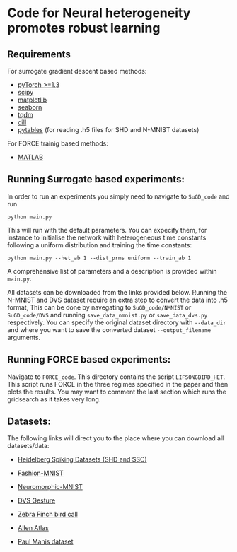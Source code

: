 # Code for  Neural heterogeneity promotes robust learning

## Requirements

For surrogate gradient descent based methods:
* [pyTorch >=1.3](https://pytorch.org/)
* [scipy](https://www.scipy.org/) 
* [matplotlib](https://matplotlib.org/stable/users/installing.html) 
* [seaborn](https://seaborn.pydata.org/) 
* [tqdm](https://tqdm.github.io/) 
* [dill](https://dill.readthedocs.io/en/latest/dill.html) 
* [pytables](https://www.pytables.org/usersguide/installation.html) (for reading .h5 files for SHD and N-MNIST datasets)

For FORCE trainig based methods:
* [MATLAB](https://www.mathworks.com/products/matlab.html)


## Running Surrogate based experiments:

In order to run an experiments you simply need to navigate to `SuGD_code` and run

```
python main.py
```
This will run with the default parameters. You can expecify them, for instance to initialise the network with heterogeneous time constants following a uniform distribution and training the time constants:

```
python main.py --het_ab 1 --dist_prms uniform --train_ab 1
```

A comprehensive list of parameters and a description is provided within `main.py`.

All datasets can be downloaded from the links provided below. Running the N-MNIST and DVS dataset require an extra step to convert the data into .h5 format, This can be done by navegating to `SuGD_code/NMNIST` or `SuGD_code/DVS` and running `save_data_nmnist.py` or `save_data_dvs.py` respectively. You can specify the original dataset directory with `--data_dir` and where you want to save the converted dataset `--output_filename` arguments.

## Running FORCE based experiments:

Navigate to `FORCE_code`. This directory contains the script `LIFSONGBIRD_HET`. This script runs FORCE in the three regimes specified in the paper and then plots the results. You may want to comment the last section which runs the gridsearch as it takes very long.


## Datasets:

The following links will direct you to the place where you can download all datasets/data:

* [Heidelberg Spiking Datasets (SHD and SSC)](https://compneuro.net/posts/2019-spiking-heidelberg-digits/)

* [Fashion-MNIST](https://github.com/zalandoresearch/fashion-mnist)

* [Neuromorphic-MNIST](https://www.garrickorchard.com/datasets/n-mnist)

* [DVS Gesture](https://www.research.ibm.com/dvsgesture/)

* [Zebra Finch bird call](https://www.ncbi.nlm.nih.gov/pmc/articles/PMC3192758/bin/pone.0025506.s002.wav)

* [Allen Atlas](https://allensdk.readthedocs.io/en/latest/ )

* [Paul Manis dataset](https://figshare.com/articles/dataset/Raw_voltage_and_current_traces_for_current-voltage_IV_relationships_for_cochlear_nucleus_neurons_/8854352 )


